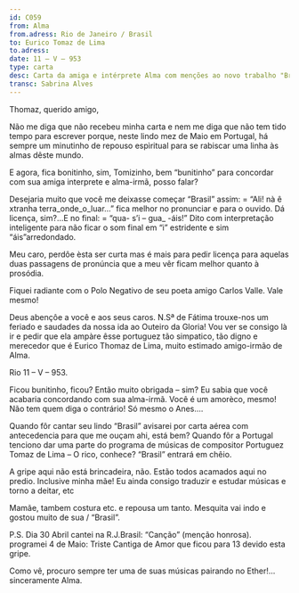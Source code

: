 ```yaml
---
id: C059
from: Alma
from.adress: Rio de Janeiro / Brasil
to: Eurico Tomaz de Lima
to.adress: 
date: 11 – V – 953
type: carta
desc: Carta da amiga e intérprete Alma com menções ao novo trabalho "Brasil" de ETL
transc: Sabrina Alves
---
```



Thomaz, querido amigo, 

Não me diga que não recebeu minha carta e nem me diga que não tem tido tempo para escrever porque, neste lindo mez de Maio em Portugal, há sempre um minutinho de repouso espìritual para se rabiscar uma linha às almas dêste mundo.

E agora, fica bonitinho, sim, Tomizinho, bem “bunitinho” para concordar com sua amiga interprete e alma-irmã, posso falar?

Desejaria muito que você me deixasse começar “Brasil” assim: = “Ali! nà ê xtranha terra_onde_o_luar...” fica melhor no pronunciar e para o ouvido. Dá licença, sim?...E no final: = “qua- s’i – gua_ -áis!” Dito com interpretação inteligente para não ficar o som final em “i” estridente e sim “áis”arredondado.

Meu caro, perdôe èsta ser curta mas é mais para pedir licença para aquelas duas passagens de pronúncia que a meu vêr ficam melhor quanto à prosódia.

Fiquei radiante com o Polo Negativo de seu poeta amigo Carlos Valle.
Vale mesmo!

Deus abençôe a você e aos seus caros. N.Sª de Fátima trouxe-nos um feriado e saudades da nossa ida ao Outeiro da Gloria! Vou ver se consigo là ir e pedir que ela ampàre êsse portuguez tão simpatico, tão digno e merecedor que é Eurico Thomaz de Lima, muito estimado amigo-irmão de Alma.

Rio 11 – V – 953.

Ficou bunitinho, ficou? Então muito obrigada – sim? Eu sabia que você acabaria concordando com sua alma-irmã.
Você é um amorèco, mesmo! Não tem quem diga o contrário! Só mesmo o Anes....

Quando fôr cantar seu lindo “Brasil” avisarei por carta aérea com antecedencia para que me ouçam ahi, está bem?
Quando fôr a Portugal tenciono dar uma parte do programa de músicas de compositor Portuguez Tomaz de Lima – O rico, conhece? “Brasil” entrará em chêio. 

A gripe aqui não está brincadeira, não. Estão todos acamados aqui no predio. Inclusive minha mãe! Eu ainda consigo traduzir e estudar músicas e torno a deitar, etc

Mamãe, tambem costura etc. e repousa um tanto. 
Mesquita vai indo e gostou muito de sua / “Brasil”.


P.S. Dia 30 Abril cantei na R.J.Brasil: 
“Canção” (menção honrosa).
programei 4 de Maio: Triste Cantiga de Amor que ficou para 13 devido esta gripe.

Como vê, procuro sempre ter uma de suas músicas pairando no Ether!...
sinceramente Alma.
